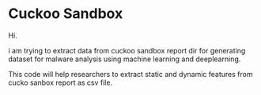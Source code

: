 # Cuckoo Sandbox 
Hi. 

 i am trying to extract data from cuckoo sandbox report dir for generating dataset for malware analysis using machine learning and deeplearning.
 
 This code will help researchers to extract static and dynamic features from cucko sanbox report as csv file.
